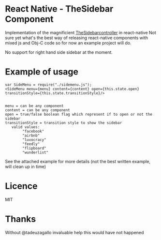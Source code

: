 # React Native - TheSidebar Component
Implementation of the magnificient [TheSidebarcontroller](https://github.com/jondanao/TheSidebarController) in react-native
Not sure yet what's the best way of releasing react-native components with mixed js and Obj-C code so for now an example project will do.  

No support for right hand side sidebar at the moment.

# Example of usage
```
var SideMenu = require("./sidemenu.js");
<SideMenu menu={menu} content={content} open={this.state.open} transitionStyle={this.state.transitionStyle}/>


menu = can be any component
content = can be any component
open = true/false boolean flag which represent if to open or not the sidebar
transitionStyle = transition style to show the sidebar
   valid values:
        "facebook"
        "airbnb"
        "luvocracy"
        "feedly"
        "flipboard"
        "wunderlist"

```  
See the attached example for more details (not the best written example, will clean up in time)

# Licence
MIT

# Thanks
Without @tadeuzagallo invaluable help this would have not happened
